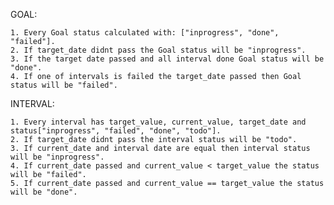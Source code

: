 GOAL:

    1. Every Goal status calculated with: ["inprogress", "done", "failed"].
    2. If target_date didnt pass the Goal status will be "inprogress".
    3. If the target date passed and all interval done Goal status will be "done".
    4. If one of intervals is failed the target_date passed then Goal status will be "failed".
    
INTERVAL:

    1. Every interval has target_value, current_value, target_date and status["inprogress", "failed", "done", "todo"].
    2. If target_date didnt pass the interval status will be "todo".
    3. If current_date and interval date are equal then interval status will be "inprogress".
    4. If current_date passed and current_value < target_value the status will be "failed".
    5. If current_date passed and current_value == target_value the status will be "done".
